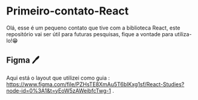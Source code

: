 # Primeiro-contato-React 
Olá, esse é um pequeno contato que tive com a biblioteca React, este repositório vai ser útil para futuras pesquisas, fique a vontade para utiliza-lo!😁  

## Figma  🖊
Aqui está o layout que utilizei como guia : https://www.figma.com/file/PZHsTE8XmAu5T6bIKxg1sf/React-Studies?node-id=0%3A1&t=yEoW5zAWeibfcTwg-1 .
